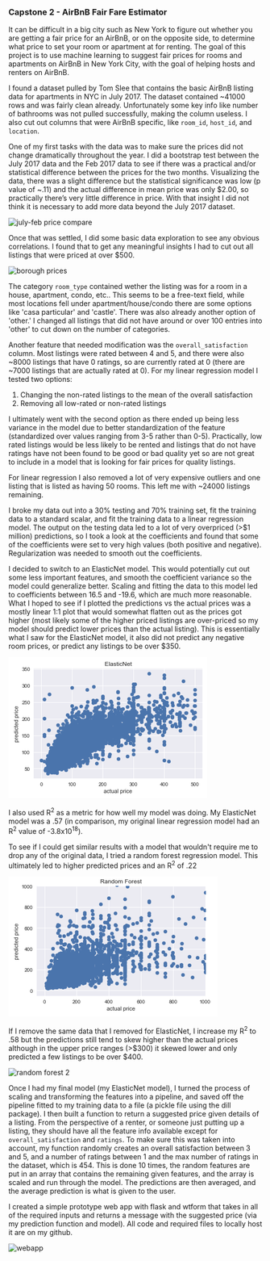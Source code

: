 ### Capstone 2 - AirBnB Fair Fare Estimator

It can be difficult in a big city such as New York to figure out whether you are getting a fair price for an AirBnB, or on the opposite side, to determine what price to set your room or apartment at for renting. The goal of this project is to use machine learning to suggest fair prices for rooms and apartments on AirBnB in New York City, with the goal of helping hosts and renters on AirBnB. 

I found a dataset pulled by Tom Slee that contains the basic AirBnB listing data for apartments in NYC in July 2017. The dataset contained ~41000 rows and was fairly clean already. Unfortunately some key info like number of bathrooms was not pulled successfully, making the column useless. I also cut out columns that were AirBnB specific, like `room_id`, `host_id`, and `location`.  

One of my first tasks with the data was to make sure the prices did not change dramatically throughout the year. I did a bootstrap test between the July 2017 data and the Feb 2017 data to see if there was a practical and/or statistical difference between the prices for the two months. Visualizing the data, there was a slight difference but the statistical significance was low (p value of ~.11) and the actual difference in mean price was only $2.00, so practically there’s very little difference in price. With that insight I did not think it is necessary to add more data beyond the July 2017 dataset. 

![july-feb price compare](bootstrap_prices)

Once that was settled, I did some basic data exploration to see any obvious correlations. I found that to get any meaningful insights I had to cut out all listings that were priced at over $500.

![borough prices](borough_prices)

The category `room_type` contained wether the listing was for a room in a house, apartment, condo, etc.. This seems to be a free-text field, while most locations fell under apartment/house/condo there are some options like 'casa particular' and 'castle'. There was also already another option of 'other.' I changed all listings that did not have around or over 100 entries into 'other' to cut down on the number of categories.

Another feature that needed modification was the `overall_satisfaction` column. Most listings were rated between 4 and 5, and there were also ~8000 listings that have 0 ratings, so are currently rated at 0 (there are ~7000 listings that are actually rated at 0). For my linear regression model I tested two options: 
1. Changing the non-rated listings to the mean of the overall satisfaction
2. Removing all low-rated or non-rated listings

I ultimately went with the second option as there ended up being less variance in the model due to better standardization of the feature (standardized over values ranging from 3-5 rather than 0-5). Practically, low rated listings would be less likely to be rented and listings that do not have ratings have not been found to be good or bad quality yet so are not great to include in a model that is looking for fair prices for quality listings. 

For linear regression I also removed a lot of very expensive outliers and one listing that is listed as having 50 rooms. This left me with ~24000 listings remaining.

I broke my data out into a 30% testing and 70% training set, fit the training data to a standard scalar, and fit the training data to a linear regression model. The output on the testing data led to a lot of very overpriced (>$1 million) predictions, so I took a look at the coefficients and found that some of the coefficients were set to very high values (both positive and negative). Regularization was needed to smooth out the coefficients. 

I decided to switch to an ElasticNet model. This would potentially cut out some less important features, and smooth the coefficient variance so the model could generalize better. Scaling and fitting the data to this model led to coefficients between 16.5 and -19.6, which are much more reasonable. What I hoped to see if I plotted the predictions vs the actual prices was a mostly linear 1:1 plot that would somewhat flatten out as the prices got higher (most likely some of the higher priced listings are over-priced so my model should predict lower prices than the actual listing). This is essentially what I saw for the ElasticNet model, it also did not predict any negative room prices, or predict any listings to be over $350. 

![elasticnet](https://raw.githubusercontent.com/claireramming/Capstone-2/master/imgs/Elasticnet_out.png)

I also used R<sup>2</sup> as a metric for how well my model was doing. My ElasticNet model was a .57 (in comparison, my original linear regression model had an  R<sup>2</sup> value of -3.8x10<sup>18</sup>). 

To see if I could get similar results with a model that wouldn't require me to drop any of the original data, I tried a random forest regression model. This ultimately led to higher predicted prices and an R<sup>2</sup> of .22

![randomforest](https://raw.githubusercontent.com/claireramming/Capstone-2/master/imgs/randomforest_out.png)

If I remove the same data that I removed for ElasticNet, I increase my R<sup>2</sup> to .58 but the predictions still tend to skew higher than the actual prices although in the upper price ranges (>$300) it skewed lower and only predicted a few listings to be over $400. 

![random forest 2](rhttps://raw.githubusercontent.com/claireramming/Capstone-2/master/imgs/randomforest_lessdata.png)

Once I had my final model (my ElasticNet model), I turned the process of scaling and transforming the features into a pipeline, and saved off the pipeline fitted to my training data to a file (a pickle file using the dill package). I then built a function to return a suggested price given details of a listing. From the perspective of a renter, or someone just putting up a listing, they should have all the feature info available except for `overall_satisfaction` and `ratings`. To make sure this was taken into account, my function randomly creates an overall satisfaction between 3 and 5, and a number of ratings between 1 and the max number of ratings in the dataset, which is 454. This is done 10 times, the random features are put in an array that contains the remaining given features, and the array is scaled and run through the model. The predictions are then averaged, and the average prediction is what is given to the user. 

I created a simple prototype web app with flask and wtform that takes in all of the required inputs and returns a message with the suggested price (via my prediction function and model). All code and required files to locally host it are on my github. 

![webapp](https://raw.githubusercontent.com/claireramming/Capstone-2/master/imgs/webapp_example.png)